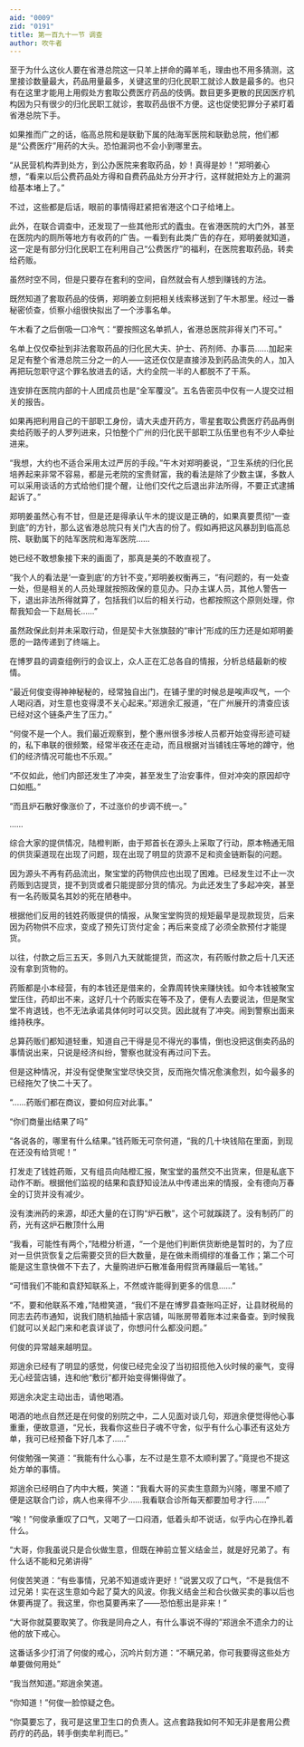 ```yaml
---
aid: "0009"
zid: "0191"
title: 第一百九十一节 调查
author: 吹牛者
---
```


至于为什么这伙人要在省港总院这一只羊上拼命的薅羊毛，理由也不用多猜测，这里接诊数量最大，药品用量最多，关键这里的归化民职工就诊人数是最多的。也只有在这里才能用上用假处方套取公费医疗药品的伎俩。数目更多更散的民因医疗机构因为只有很少的归化民职工就诊，套取药品很不方便。这也促使犯罪分子紧盯着省港总院下手。

如果推而广之的话，临高总院和是联勤下属的陆海军医院和联勤总院，他们都是“公费医疗”用药的大头。恐怕漏洞也不会小到哪里去。

“从民营机构弄到处方，到公办医院来套取药品，妙！真得是妙！”郑明姜心想，“看来以后公费药品处方得和自费药品处方分开才行，这样就把处方上的漏洞给基本堵上了。”

不过，这些都是后话，眼前的事情得赶紧把省港这个口子给堵上。

此外，在联合调查中，还发现了一些其他形式的蠹虫。在省港医院的大门外，甚至在医院内的厕所等地方有收药的广告。一看到有此类广告的存在，郑明姜就知道，这一定是有部分归化民职工在利用自己“公费医疗”的福利，在医院套取药品，转卖给药贩。

虽然时空不同，但是只要存在套利的空间，自然就会有人想到赚钱的方法。

既然知道了套取药品的伎俩，郑明姜立刻把相关线索移送到了午木那里。经过一番秘密侦查，侦察小组很快拟出了一个涉事名单。

午木看了之后倒吸一口冷气：“要按照这名单抓人，省港总医院非得关门不可。”

名单上仅仅牵扯到非法套取药品的归化民大夫、护士、药剂师、办事员……加起来足足有整个省港总院三分之一的人――这还仅仅是直接涉及到药品流失的人，加入再把玩忽职守这个罪名放进去的话，大约全院一半的人都脱不了干系。

连安排在医院内部的十人团成员也是“全军覆没”。五名告密员中仅有一人提交过相关的报告。

如果再把利用自己的干部职工身份，请大夫虚开药方，零星套取公费医疗药品再倒卖给药贩子的人罗列进来，只怕整个广州的归化民干部职工队伍里也有不少人牵扯进来。

“我想，大约也不适合采用太过严厉的手段。”午木对郑明姜说，“卫生系统的归化民培养起来非常不容易，都是元老院的宝贵财富，我的看法是除了少数主谋，多数人可以采用谈话的方式给他们提个醒，让他们交代之后退出非法所得，不要正式逮捕起诉了。”

郑明姜虽然心有不甘，但是还是得承认午木的提议是正确的，如果真要贯彻“一查到底”的方针，那么这省港总院只有关门大吉的份了。假如再把这风暴刮到临高总院、联勤属下的陆军医院和海军医院……

她已经不敢想象接下来的画面了，那真是美的不敢直视了。

“我个人的看法是‘一查到底’的方针不变，”郑明姜权衡再三，“有问题的，有一处查一处，但是相关的人员处理就按照政保的意见办。只办主谋人员，其他人警告一下，退出非法所得就算了，包括我们以后的相关行动，也都按照这个原则处理，你帮我知会一下赵局长……”

虽然政保此刻并未采取行动，但是契卡大张旗鼓的“审计”形成的压力还是如郑明姜愿的一路传递到了终端上。

在博罗县的调查组例行的会议上，众人正在汇总各自的情报，分析总结最新的桉情。

“最近何俊变得神神秘秘的，经常独自出门，在铺子里的时候总是唉声叹气，一个人喝闷酒，对生意也变得漠不关心起来。”郑逍余汇报道，“在广州展开的清查应该已经对这个链条产生了压力。”

“何俊不是一个人。我们最近观察到，整个惠州很多涉桉人员都开始变得形迹可疑的，私下串联的很频繁，经常半夜还在走动，而且根据对当铺钱庄等地的蹲守，他们的经济情况可能也不乐观。”

“不仅如此，他们内部还发生了冲突，甚至发生了治安事件，但对冲突的原因却守口如瓶。”

“而且炉石散好像涨价了，不过涨价的步调不统一。”

……

综合大家的提供情况，陆橙判断，由于郑首长在源头上采取了行动，原本畅通无阻的供货渠道现在出现了问题，现在出现了明显的货源不足和资金链断裂的问题。

因为源头不再有药品流出，聚宝堂的药物供应也出现了困难。已经发生过不止一次药贩到店提货，提不到货或者只能提部分货的情况。为此还发生了多起冲突，甚至有一名药贩莫名其妙的死在陋巷中。

根据他们反用的钱姓药贩提供的情报，从聚宝堂购货的规矩最早是现款现货，后来因为药物供不应求，变成了预先订货付定金；再后来变成了必须全款预付才能提货。

以往，付款之后三五天，多则八九天就能提货，而这次，有药贩付款之后十几天还没有拿到货物的。

药贩都是小本经营，有的本钱还是借来的，全靠周转快来赚快钱。如今本钱被聚宝堂压住，药却出不来，这好几十个药贩实在等不及了，便有人去要说法，但是聚宝堂不肯退钱，也不无法承诺具体何时可以交货。因此就有了冲突。闹到警察出面来维持秩序。

总算药贩们都知道轻重，知道自己干得是见不得光的事情，倒也没把这倒卖药品的事情说出来，只说是经济纠纷，警察也就没有再过问下去。

但是这种情况，并没有促使聚宝堂尽快交货，反而拖欠情况愈演愈烈，如今最多的已经拖欠了快二十天了。

“……药贩们都在商议，要如何应对此事。”

“你们商量出结果了吗”

“各说各的，哪里有什么结果。”钱药贩无可奈何道，“我的几十块钱陷在里面，到现在还没有给货呢！”

打发走了钱姓药贩，又有组员向陆橙汇报，聚宝堂的虽然交不出货来，但是私底下动作不断。根据他们监视的结果和袁舒知设法从中传递出来的情报，全有德向万春全的订货并没有减少。

没有澳洲药的来源，却还大量的在订购“炉石散”，这个可就蹊跷了。没有制药厂的药，光有这炉石散顶什么用

“我看，可能性有两个，”陆橙分析道，“一个是他们判断供货断绝是暂时的，为了应对一旦供货恢复之后需要交货的巨大数量，是在做未雨绸缪的准备工作；第二个可能是这生意快做不下去了，大量购进炉石散准备用假货再赚最后一笔钱。”

“可惜我们不能和袁舒知联系上，不然或许能得到更多的信息……”

“不，要和他联系不难，”陆橙笑道，“我们不是在博罗县查账吗正好，让县财税局的同志去药市通知，说我们随机抽插十家店铺，叫账房带着账本过来备查。到时候我们就可以关起门来和老袁详谈了，你想问什么都没问题。”

何俊的异常越来越明显。

郑逍余已经有了明显的感觉，何俊已经完全没了当初招揽他入伙时候的豪气，变得无心经营店铺，连和他“敷衍”都开始变得懒得做了。

郑逍余决定主动出击，请他喝酒。

喝酒的地点自然还是在何俊的别院之中，二人见面对谈几句，郑逍余便觉得他心事重重，便故意道，“兄长，我看你这些日子魂不守舍，似乎有什么心事还有这处方单，我可已经预备下好几本了……”

何俊勉强一笑道：“我能有什么心事，左不过是生意不太顺利罢了。”竟提也不提这处方单的事情。

郑逍余已经明白了内中大概，笑道：“我看大哥的买卖生意颇为兴隆，哪里不顺了便是这联合门诊，病人也来得不少……我看联合诊所每天都要加号才行……”

“唉！”何俊承重叹了口气，又喝了一口闷酒，低着头却不说话，似乎内心在挣扎着什么。

“大哥，你我虽说只是合伙做生意，但既在神前立誓义结金兰，就是好兄弟了。有什么话不能和兄弟讲得”

何俊苦笑道：“有些事情，兄弟不知道或许更好！”说罢又叹了口气，“不是我信不过兄弟！实在这生意如今起了莫大的风波。你我义结金兰和合伙做买卖的事以后也休要再提了。我这里，你也莫要再来了――恐怕惹出是非来！”

“大哥你就莫要取笑了。你我是同舟之人，有什么事说不得的”郑逍余不遗余力的让他的放下戒心。

这番话多少打消了何俊的戒心，沉吟片刻方道：“不瞒兄弟，你可我要得这些处方单要做何用处”

“我当然知道。”郑逍余笑道。

“你知道！”何俊一脸惊疑之色。

“你莫要忘了，我可是这里卫生口的负责人。这点套路我如何不知无非是套用公费药疗的药品，转手倒卖牟利而已。”

